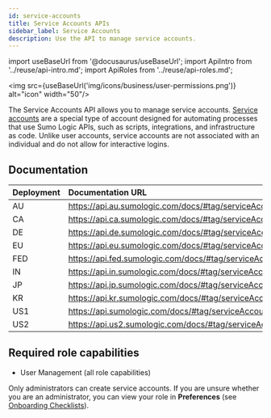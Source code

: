 ```yaml
---
id: service-accounts
title: Service Accounts APIs
sidebar_label: Service Accounts
description: Use the API to manage service accounts.
---
```


import useBaseUrl from '@docusaurus/useBaseUrl';
import ApiIntro from '../reuse/api-intro.md';
import ApiRoles from '../reuse/api-roles.md';

<img src={useBaseUrl('img/icons/business/user-permissions.png')} alt="icon" width="50"/>

The Service Accounts API allows you to manage service accounts. [Service accounts](/docs/manage/security/service-accounts/) are a special type of account designed for automating processes that use Sumo Logic APIs, such as scripts, integrations, and infrastructure as code. Unlike user accounts, service accounts are not associated with an individual and do not allow for interactive logins.

## Documentation

<ApiIntro/>

| Deployment | Documentation URL                                                  |
|:------------|:--------------------------------------------------------------------|
| AU         | https://api.au.sumologic.com/docs/#tag/serviceAccountManagement  |
| CA         | https://api.ca.sumologic.com/docs/#tag/serviceAccountManagement  |
| DE         | https://api.de.sumologic.com/docs/#tag/serviceAccountManagement  |
| EU         | https://api.eu.sumologic.com/docs/#tag/serviceAccountManagement  |
| FED        | https://api.fed.sumologic.com/docs/#tag/serviceAccountManagement |
| IN         | https://api.in.sumologic.com/docs/#tag/serviceAccountManagement  |
| JP         | https://api.jp.sumologic.com/docs/#tag/serviceAccountManagement  |
| KR         | https://api.kr.sumologic.com/docs/#tag/serviceAccountManagement  |
| US1        | https://api.sumologic.com/docs/#tag/serviceAccountManagement     |
| US2        | https://api.us2.sumologic.com/docs/#tag/serviceAccountManagement |

## Required role capabilities

<ApiRoles/>

* User Management (all role capabilities)

Only administrators can create service accounts. If you are unsure whether you are an administrator, you can view your role in **Preferences** (see [Onboarding Checklists](https://www.sumologic.com/docs/get-started/onboarding-checklists/)).